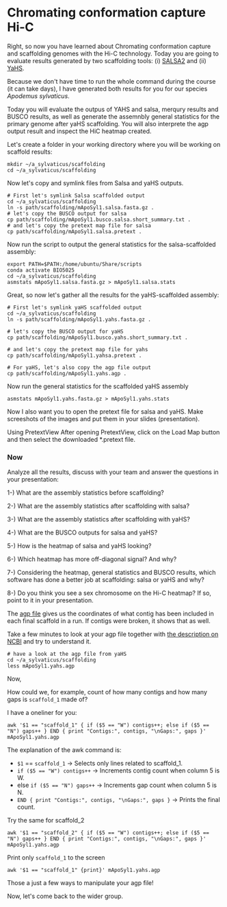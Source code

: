 # Chromating conformation capture Hi-C

Right, so now you have learned about Chromating conformation capture and scaffolding genomes with the Hi-C technology. Today you are going to evaluate results generated 
by two scaffolding tools: (i) [SALSA2](https://github.com/marbl/SALSA) and (ii) [YaHS](https://github.com/c-zhou/yahs). 

Because we don't have time to run the whole command during the course (it can take days), I have generated both results for you for our species *Apodemus sylvaticus*. 

Today you will evaluate the outpus of YAHS and salsa, merqury results and BUSCO results, as well as generate the assemnbly general statistics for the primary genome after yaHS scaffolding. You will also interprete the agp output result and inspect the HiC heatmap created.

Let's create a folder in your working directory where you will be working on scaffold results:

```console
mkdir ~/a_sylvaticus/scaffolding
cd ~/a_sylvaticus/scaffolding
```

Now let's copy and symlink files from Salsa and yaHS outputs.

```console
# First let's symlink Salsa scaffolded output
cd ~/a_sylvaticus/scaffolding
ln -s path/scaffolding/mApoSyl1.salsa.fasta.gz .
# let's copy the BUSCO output for salsa
cp path/scaffolding/mApoSyl1.busco.salsa.short_summary.txt .
# and let's copy the pretext map file for salsa
cp path/scaffolding/mApoSyl1.salsa.pretext .
```

Now run the script to output the general statistics for the salsa-scaffolded assembly:

```console
export PATH=$PATH:/home/ubuntu/Share/scripts
conda activate BIO5025
cd ~/a_sylvaticus/scaffolding
asmstats mApoSyl1.salsa.fasta.gz > mApoSyl1.salsa.stats
```

Great, so now let's gather all the results for the yaHS-scaffolded assembly:

```console
# First let's symlink yaHS scaffolded output
cd ~/a_sylvaticus/scaffolding
ln -s path/scaffolding/mApoSyl1.yahs.fasta.gz .

# let's copy the BUSCO output for yaHS
cp path/scaffolding/mApoSyl1.busco.yahs.short_summary.txt .

# and let's copy the pretext map file for yahs
cp path/scaffolding/mApoSyl1.yahsa.pretext .

# For yaHS, let's also copy the agp file output
cp path/scaffolding/mApoSyl1.yahs.agp .
```

Now run the general statistics for the scaffolded yaHS assembly

```console
asmstats mApoSyl1.yahs.fasta.gz > mApoSyl1.yahs.stats
```

Now I also want you to open the pretext file for salsa and yaHS. Make screeshots of the images and put them in your slides (presentation).

Using PretextView
After opening PretextView, click on the Load Map button and then select the downloaded *.pretext file.

### Now
Analyze all the results, discuss with your team and answer the questions in your presentation:

1-) What are the assembly statistics before scaffolding?

2-) What are the assembly statistics after scaffolding with salsa?

3-) What are the assembly statistics after scaffolding with yaHS?

4-) What are the BUSCO outputs for salsa and yaHS?

5-) How is the heatmap of salsa and yaHS looking?

6-) Which heatmap has more off-diagonal signal? And why?

7-) Considering the heatmap, general statistics and BUSCO results, which software has done a better job at scaffolding: salsa or yaHS and why?

8-) Do you think you see a sex chromosome on the Hi-C heatmap? If so, point to it in your presentation.

The [agp file](https://www.ncbi.nlm.nih.gov/genbank/genome_agp_specification/) gives us the coordinates of what contig has been included in each final scaffold in a run. If contigs were broken, it shows that as well. 

Take a few minutes to look at your agp file together with [the description on NCBI](https://www.ncbi.nlm.nih.gov/genbank/genome_agp_specification/) and try to understand it.

```console
# have a look at the agp file from yaHS
cd ~/a_sylvaticus/scaffolding
less mApoSyl1.yahs.agp
```

Now, 

How could we, for example, count of how many contigs and how many gaps is ```scaffold_1``` made of? 

I have a oneliner for you:

```console
awk '$1 == "scaffold_1" { if ($5 == "W") contigs++; else if ($5 == "N") gaps++ } END { print "Contigs:", contigs, "\nGaps:", gaps }' mApoSyl1.yahs.agp
```

The explanation of the awk command is:

* ```$1``` == ```scaffold_1``` → Selects only lines related to scaffold_1.
* ```if ($5 == "W") contigs++``` → Increments contig count when column 5 is W.
* else ```if ($5 == "N") gaps++``` → Increments gap count when column 5 is N.
* ```END { print "Contigs:", contigs, "\nGaps:", gaps }``` → Prints the final count.

Try the same for scaffold_2


```console
awk '$1 == "scaffold_2" { if ($5 == "W") contigs++; else if ($5 == "N") gaps++ } END { print "Contigs:", contigs, "\nGaps:", gaps }' mApoSyl1.yahs.agp
```
Print only ```scaffold_1``` to the screen

```console
awk '$1 == "scaffold_1" {print}' mApoSyl1.yahs.agp
```

Those a just a few ways to manipulate your agp file!

Now, let's come back to the wider group.

